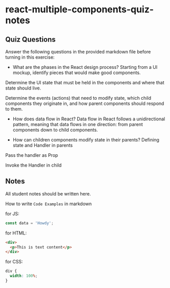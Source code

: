 # react-multiple-components-quiz-notes

## Quiz Questions

Answer the following questions in the provided markdown file before turning in this exercise:

- What are the phases in the React design process?
  Starting from a UI mockup, identify pieces that would make good components.

Determine the UI state that must be held in the components and where that state should live.

Determine the events (actions) that need to modify state, which child components they originate in, and how parent components should respond to them.

- How does data flow in React?
  Data flow in React follows a unidirectional pattern, meaning that data flows in one direction: from parent components down to child components.

- How can children components modify state in their parents?
  Defining state and Handler in parents

Pass the handler as Prop

Invoke the Handler in child

## Notes

All student notes should be written here.

How to write `Code Examples` in markdown

for JS:

```js
const data = 'Howdy';
```

for HTML:

```html
<div>
  <p>This is text content</p>
</div>
```

for CSS:

```css
div {
  width: 100%;
}
```
